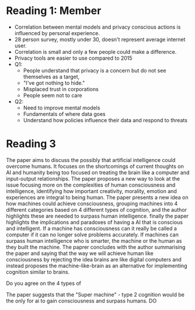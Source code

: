 # Reading 1: Member
- Correlation between mental models and privacy conscious actions is influenced by personal experience.
- 28 person survey, mostly under 30, doesn't represent average internet user.
- Correlation is small and only a few people could make a difference.
- Privacy tools are easier to use compared to 2015
- Q1:
    - People understand that privacy is a concern but do not see themselves as a target,
    - "I've got nothing to hide."
    - Misplaced trust in corporations
    - People seem not to care
- Q2:
    - Need to improve mental models
    - Fundamentals of where data goes
    - Understand how policies influence their data and respond to threats



# Reading 3
The paper aims to discuss the possibly that artificial intelligence could overcome humans. It focuses on the shortcomings of current thoughts on AI and humanity being too focused on treating the brain like a computer and input-output relationships. The paper proposes a new way to look at the issue focusing more on the complexities of human consciousness and intelligence, identifying how important creativity, morality, emotion and experiences are integral to being human. The paper presents a new idea on how machines could achieve consciousness, grouping machines into 4 different categories based on 4 different types of cognition, and the author highlights these are needed to surpass human intelligence. finally the paper highlights the implications and paradoxes of having a AI that is conscious and intelligent. If a machine has consciousness can it really be called a computer if it can no longer solve problems accurately. If machines can surpass human intelligence who is smarter, the machine or the human as they built the machine. The paprer concludes with the author summarising the paper and saying that the way we will achieve human like consciousness by rejecting the idea brains are like digital computers and instead proposes the machine-like-brain as an alternative for implementing cognition similar to brains. 

Do you agree on the 4 types of 

The paper suggests that the "Super machine" - type 2 cognition would be the only for ai to gain consciousness and surpass humans. DO